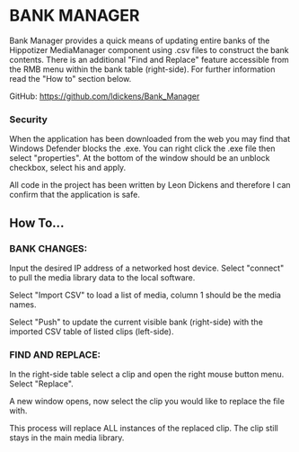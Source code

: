 # BANK MANAGER


Bank Manager provides a quick means of updating entire banks of the Hippotizer MediaManager component using .csv files to construct the bank contents.
There is an additional "Find and Replace" feature accessible from the RMB menu within the bank table (right-side). For further information read the 
"How to" section below.

GitHub: https://github.com/ldickens/Bank_Manager


### Security
When the application has been downloaded from the web you may find that Windows Defender blocks the .exe. You can right click the .exe file
then select "properties". At the bottom of the window should be an unblock checkbox, select his and apply.

All code in the project has been written by Leon Dickens and therefore I can confirm that the application is safe.



## How To...
### BANK CHANGES:

Input the desired IP address of a networked host device. Select "connect" to pull the media library data to the local software.

Select "Import CSV" to load a list of media, column 1 should be the media names.

Select "Push" to update the current visible bank (right-side) with the imported CSV table of listed clips (left-side).


### FIND AND REPLACE:

In the right-side table select a clip and open the right mouse button menu. Select "Replace".

A new window opens, now select the clip you would like to replace the file with.

This process will replace ALL instances of the replaced clip. The clip still stays in the main media library.
